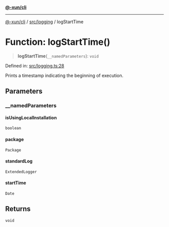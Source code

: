 [**@-xun/cli**](../../../README.md)

***

[@-xun/cli](../../../README.md) / [src/logging](../README.md) / logStartTime

# Function: logStartTime()

> **logStartTime**(`__namedParameters`): `void`

Defined in: [src/logging.ts:28](https://github.com/Xunnamius/cli-utils/blob/74bfa47fc80f4ebda9a4e0fb9b2b0d112ef3baed/src/logging.ts#L28)

Prints a timestamp indicating the beginning of execution.

## Parameters

### \_\_namedParameters

#### isUsingLocalInstallation

`boolean`

#### package

`Package`

#### standardLog

`ExtendedLogger`

#### startTime

`Date`

## Returns

`void`
